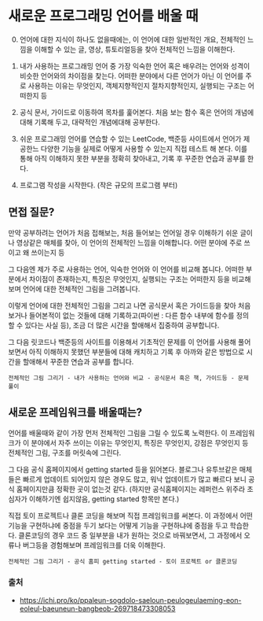 # 새로운 프로그래밍 언어를 배울 때

0. 언어에 대한 지식이 하나도 없을때에는, 이 언어에 대한 일반적인 개요, 전체적인 느낌을 이해할 수 있는 글, 영상, 튜토리얼등을 찾아 전체적인 느낌을 이해한다.

1. 내가 사용하는 프로그래밍 언어 중 가장 익숙한 언어 혹은 배우려는 언어와 성격이 비슷한 언어와의 차이점을 찾는다. 어떠한 분야에서 다른 언어가 아닌 이 언어를 주로 사용하는 이유는 무엇인지, 객체지향적인지 절차지향적인지, 실행되는 구조는 어떠한지 등  

2. 공식 문서, 가이드로 이동하여 목차를 훑어본다. 처음 보는 함수 혹은 언어의 개념에 대해 기록해 두고, 대략적인 개념에대해 공부한다.  

3. 쉬운 프로그래밍 언어를 연습할 수 있는 LeetCode, 백준등 사이트에서 언어가 제공한느 다양한 기능을 실제로 어떻게 사용할 수 있는지 직접 테스트 해 본다. 이를 통해 아직 이해하지 못한 부분을 정확히 찾아내고, 기록 후 꾸준한 연습과 공부를 한다.  

4. 프로그램 작성을 시작한다. (작은 규모의 프로그램 부터)

## 면접 질문?

만약 공부하려는 언어가 처음 접해보는, 처음 들어보는 언어일 경우 이해하기 쉬운 글이나 영상같은 매체를 찾아, 이 언어의 전체적인 느낌을 이해합니다. 어떤 분야에 주로 쓰이고 왜 쓰이는지 등  

그 다음엔 제가 주로 사용하는 언어, 익숙한 언어와 이 언어를 비교해 봅니다. 어떠한 부분에서 차이점이 존재하는지, 특징은 무엇인지, 실행되는 구조는 어떠한지 등을 비교해 보며 언어에 대한 전체적인 그림을 그려봅니다.  

이렇게 언어에 대한 전체적인 그림을 그리고 나면 공식문서 혹은 가이드등을 찾아 처음보거나 들어본적이 없는 것들에 대해 기록하고(파이썬 : 다른 함수 내부에 함수를 정의 할 수 있다는 사실 등), 조금 더 많은 시간을 할애해서 집중하여 공부합니다.  

그 다음 릿코드나 백준등의 사이트를 이용해서 기초적인 문제를 이 언어를 사용해 풀어보면서 아직 이해하지 못했던 부분들에 대해 캐치하고 기록 후 아까와 같은 방법으로 시간을 할애해서 꾸준한 연습과 공부를 합니다. 

```
전체적인 그림 그리기 - 내가 사용하는 언어와 비교 - 공식문서 혹은 책, 가이드등 - 문제 풀이
```

## 새로운 프레임워크를 배울때는?

언어를 배울때와 같이 가장 먼저 전체적인 그림을 그릴 수 있도록 노력한다. 이 프레임워크가 이 분야에서 자주 쓰이는 이유는 무엇인지, 특징은 무엇인지, 강점은 무엇인지 등 전체적인 그림, 구조를 머릿속에 그린다.  

그 다음 공식 홈페이지에서 getting started 등을 읽어본다. 블로그나 유투브같은 매체들은 빠르게 업데이트 되어있지 않은 경우도 많고, 워낙 업데이트가 많고 빠르다 보니 공식 홈페이지만큼 정확한 곳이 없는것 같다. (하지만 공식홈페이지는 레퍼런스 위주라 초심자가 이해하기엔 쉽지않음, getting started 항목만 본다.)

직접 토이 프로젝트나 클론 코딩을 해보며 직접 프레임워크를 써본다. 이 과정에서 어떤 기능을 구현하냐에 중점을 두기 보다는 어떻게 기능을 구현하냐에 중점을 두고 학습한다. 클론코딩의 경우 코드 중 일부분을 내가 원하는 것으로 바꿔보면서, 그 과정에서 오류나 버그등을 경험해보며 프레임워크를 더욱 이해한다.  

```
전체적인 그림 그리기 - 공식 홈피 getting started - 토이 프로젝트 or 클론코딩 
```

### 출처
- https://ichi.pro/ko/ppaleun-sogdolo-saeloun-peulogeulaeming-eon-eoleul-baeuneun-bangbeob-269718473308053